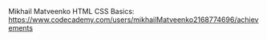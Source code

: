 Mikhail Matveenko
HTML CSS Basics: https://www.codecademy.com/users/mikhailMatveenko2168774696/achievements
